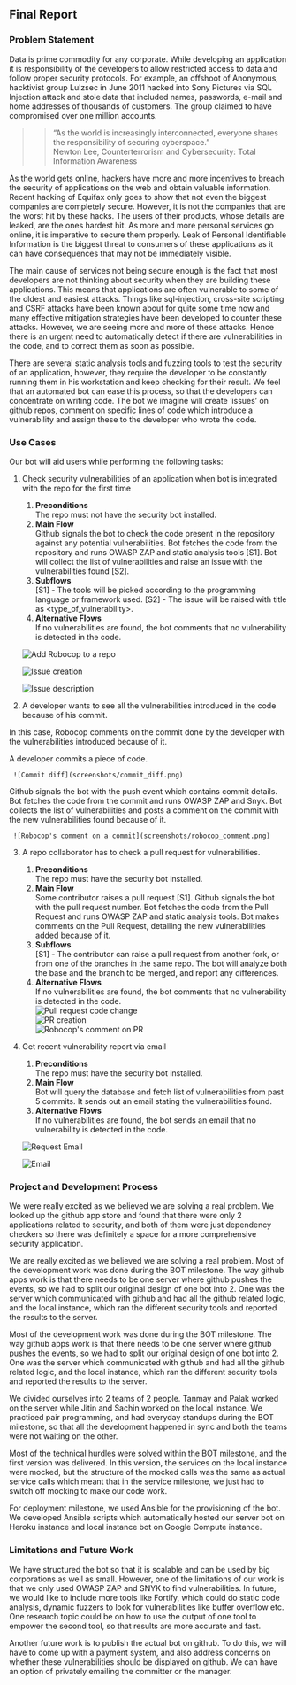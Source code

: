 ## Final Report

### Problem Statement
Data is prime commodity for any corporate. While developing an application it is responsibility of the developers to allow restricted access to data and follow proper security protocols. For example, an offshoot of Anonymous, hacktivist group Lulzsec in June 2011 hacked into Sony Pictures via SQL Injection attack and stole data that included names, passwords, e-mail and home addresses of thousands of customers. The group claimed to have compromised over one million accounts.

> >“As the world is increasingly interconnected, everyone shares the responsibility of securing cyberspace.”  
> > Newton Lee, Counterterrorism and Cybersecurity: Total Information Awareness

As the world gets online, hackers have more and more incentives to breach the security of applications on the web and obtain valuable information. Recent hacking of Equifax only goes to show that not even the biggest companies are completely secure. However, it is not the companies that are the worst hit by these hacks. The users of their products, whose details are leaked, are the ones hardest hit. As more and more personal services go online, it is imperative to secure them properly. Leak of Personal Identifiable Information is the biggest threat to consumers of these applications as it can have consequences that may not be immediately visible.

The main cause of services not being secure enough is the fact that most developers are not thinking about security when they are building these applications. This means that applications are often vulnerable to some of the oldest and easiest attacks. Things like sql-injection, cross-site scripting and CSRF attacks have been known about for quite some time now and many effective mitigation strategies have been developed to counter these attacks. However, we are seeing more and more of these attacks. Hence there is an urgent need to automatically detect if there are vulnerabilities in the code, and to correct them as soon as possible.

There are several static analysis tools and fuzzing tools to test the security of an application, however, they require the developer to be constantly running them in his workstation and keep checking for their result. We feel that an automated bot can ease this process, so that the developers can concentrate on writing code. The bot we imagine will create ‘issues’ on github repos, comment on specific lines of code which introduce a vulnerability and assign these to the developer who wrote the code.

### Use Cases

Our bot will aid users while performing the following tasks:

1. Check security vulnerabilities of an application when bot is integrated with the repo for the first time
    1. __Preconditions__  
    The repo must not have the security bot installed.
    2. __Main Flow__  
     Github signals the bot to check the code present in the repository against any potential vulnerabilities. Bot fetches the code from the repository and runs OWASP ZAP and static analysis tools [S1]. Bot will collect the list of vulnerabilities and raise an issue with the vulnerabilities found [S2].
    3. __Subflows__  
    [S1] - The tools will be picked according to the programming language or framework used.
    [S2] - The issue will be raised with title as <type_of_vulnerability>.
    4. __Alternative Flows__  
    If no vulnerabilities are found, the bot comments that no vulnerability is detected in the code.

    ![Add Robocop to a repo](screenshots/add_robocop.png)

    ![Issue creation](screenshots/issue_creation.png)

    ![Issue description](screenshots/issue_description.png)

2. A developer wants to see all the vulnerabilities introduced in the code because of his commit.

In this case, Robocop comments on the commit done by the developer with the vulnerabilities introduced because of it.

A developer commits a piece of code.

     ![Commit diff](screenshots/commit_diff.png)

Github signals the bot with the push event which contains commit details. Bot fetches the code from the commit and runs OWASP ZAP and Snyk. Bot collects the list of vulnerabilities and posts a comment on the commit with the new vulnerabilities found because of it.

     ![Robocop's comment on a commit](screenshots/robocop_comment.png)

3. A repo collaborator has to check a pull request for vulnerabilities.
      1. __Preconditions__  
       The repo must have the security bot installed.
      2. __Main Flow__  
       Some contributor raises a pull request [S1]. Github signals the bot with the pull request number. Bot fetches the code from the Pull Request and runs OWASP ZAP and static analysis tools. Bot makes comments on the Pull Request, detailing the new vulnerabilities added because of it.
      3. __Subflows__  
       [S1] - The contributor can raise a pull request from another fork, or from one of the branches in the same repo. The bot will analyze both the base and the branch to be merged, and report any differences.
      4. __Alternative Flows__  
       If no vulnerabilities are found, the bot comments that no vulnerability is detected in the code.  
       ![Pull request code change](screenshots/PR_code_change.png)  
       ![PR creation](screenshots/pull_request_created.png)  
       ![Robocop's comment on PR](screenshots/robocop_comment_on_PR.png)  

4. Get recent vulnerability report via email
    1. __Preconditions__  
      The repo must have the security bot installed.
    2. __Main Flow__  
      Bot will query the database and fetch list of vulnerabilities from past 5 commits. It sends out an email stating the vulnerabilities found.
    3. __Alternative Flows__  
      If no vulnerabilities are found, the bot sends an email that no vulnerability is detected in the code.

      ![Request Email](screenshots/request_email.png)

      ![Email](screenshots/email.png)

### Project and Development Process

We were really excited as we believed we are solving a real problem. We looked up the github app store and found that there were only 2 applications related to security, and both of them were just dependency checkers so there was definitely a space for a more comprehensive security application.

We are really excited as we believed we are solving a real problem. Most of the development work was done during the BOT milestone. The way github apps work is that there needs to be one server where github pushes the events, so we had to split our original design of one bot into 2. One was the server which communicated with github and had all the github related logic, and the local instance, which ran the different security tools and reported the results to the server.

Most of the development work was done during the BOT milestone. The way github apps work is that there needs to be one server where github pushes the events, so we had to split our original design of one bot into 2. One was the server which communicated with github and had all the github related logic, and the local instance, which ran the different security tools and reported the results to the server.

We divided ourselves into 2 teams of 2 people. Tanmay and Palak worked on the server while Jitin and Sachin worked on the local instance. We practiced pair programming, and had everyday standups during the BOT milestone, so that all the development happened in sync and both the teams were not waiting on the other.

Most of the technical hurdles were solved within the BOT milestone, and the first version was delivered. In this version, the services on the local instance were mocked, but the structure of the mocked calls was the same as actual service calls which meant that in the service milestone, we just had to switch off mocking to make our code work.

For deployment milestone, we used Ansible for the provisioning of the bot. We developed Ansible scripts which automatically hosted our server bot on Heroku instance and local instance bot on Google Compute instance.

### Limitations and Future Work

We have structured the bot so that it is scalable and can be used by big corporations as well as small. However, one of the limitations of our work is that we only used OWASP ZAP and SNYK to find vulnerabilities. In future, we would like to include more tools like Fortify, which could do static code analysis, dynamic fuzzers to look for vulnerabilities like buffer overflow etc. One research topic could be on how to use the output of one tool to empower the second tool, so that results are more accurate and fast.

Another future work is to publish the actual bot on github. To do this, we will have to come up with a payment system, and also address concerns on whether these vulnerabilities should be displayed on github. We can have an option of privately emailing the committer or the manager.
